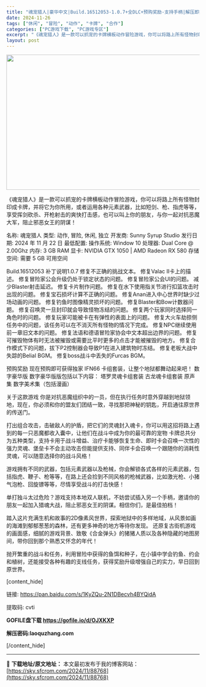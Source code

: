 ```yaml
---
title: "魂宠猎人|豪华中文|Build.16512053-1.0.7+全DLC+预购奖励-支持手柄|解压即撸|"
date: 2024-11-26
tags: ["休闲", "冒险", "动作", "卡牌", "合作"]
categories: ["PC游戏下载", "PC游戏专区"]
excerpt: "《魂宠猎人》是一款可以抓宠的卡牌横板动作冒险游戏，你可以将路上所有怪物封印成卡牌，并将它为你所用，或者运用各种元素武器，比如短剑、枪、指虎等等，享受挥剑砍杀、开枪射击的爽快打击感，也可以叫上你的朋友，与你一起对抗恶魔大军，阻止邪恶女王的阴谋！ 名称: 魂宠猎人 类型: 动作, 冒险, 休闲, 独立 &hellip;"
layout: post
---
```


<img class="aligncenter size-full wp-image-88751" src="https://sky.sfcrom.com/wp-content/uploads/2024/11/2024112602530336.webp" alt="" width="616" height="353" />

《魂宠猎人》是一款可以抓宠的卡牌横板动作冒险游戏，你可以将路上所有怪物封印成卡牌，并将它为你所用，或者运用各种元素武器，比如短剑、枪、指虎等等，享受挥剑砍杀、开枪射击的爽快打击感，也可以叫上你的朋友，与你一起对抗恶魔大军，阻止邪恶女王的阴谋！

名称: 魂宠猎人
类型: 动作, 冒险, 休闲, 独立
开发商: Sunny Syrup Studio
发行日期: 2024 年 11 月 22 日
最低配置:
操作系统: Window 10
处理器: Dual Core @ 2.00Ghz
内存: 3 GB RAM
显卡: NVIDIA GTX 1050 | AMD Radeon RX 580
存储空间: 需要 5 GB 可用空间

Build.16512053
补丁说明1.0.7
修复不正确的挑战文本。
修复Valac II卡上的描述。
修复冒险家公会升级仍处于锁定状态的问题。
修复冒险家公会UI的问题。
减少Blaster射击延迟。
修复卡片制作问题。
修复在水下使用指关节进行扣篮攻击时出现的问题。
修复宝石损坏计算不正确的问题。
修复Anan进入中心世界时缺少过场动画的问题。
修复钓鱼时图像精灵损坏的问题。
修复Blaster和Bow计数器问题。
修复召唤灵一旦封印就会导致怪物冻结的问题。
修复两个玩家同时选择同一角色时的问题。
修复玩家可能被卡在有弹性的表面上的问题。
修复大火车劫掠侧任务中的问题，该任务可以在不消灭所有怪物的情况下完成。
修复NPC继续使用前一章旧文本的问题。
修复法语和德语冒险家协会中文本超出边界的问题。
修复可摧毁物体有时无法被摧毁或需要比平时更多的点击才能被摧毁的地方。
修复合作模式下的问题，拔下P2控制器会导致P1在进入建筑物时冻结。
修复老板大战中失踪的Belial BGM。
修复boss战斗中丢失的Furcas BGM。

预购奖励
现在预购即可获得独家 IFN66 卡组套装，让整个地狱都舞动起来吧！
数字豪华版
数字豪华版版包括以下内容：
塔罗灵魂卡组套装
古龙魂卡组套装
原声集
数字美术集（包括漫画）

关于这款游戏
你是对抗恶魔组织中的一员，但在执行任务时意外穿越到地狱领地，现在，你必须和你的盟友们团结一致，寻找那把神秘的钥匙，开启通往原世界的传送门。

打出组合攻击，击破敌人的护盾，把它们的灵魂封入魂卡，你可以用这招将路上遇到的每一只恶魔都收入囊中，让他们在战斗中成为你的最可靠的宠物
卡牌总共分为五种类型，支持卡用于战斗增益、治疗卡能够恢复生命、即时卡会召唤一次性的强力灵魂、堡垒卡不会主动攻击但能提供支持、同伴卡会召唤一个跟随你的消耗性灵魂，可以随意选择你的战斗风格！

游戏拥有不同的武器，包括元素武器以及枪械，你会解锁各式各样的元素武器，包括指虎、鞭子、枪等等，在路上还会捡到不同风格的枪械武器，比如激光枪、小猪气泡枪、回旋镖等等，尽情享受战斗的打击快感！

单打独斗太过危险？游戏支持本地双人联机，不妨尝试插入另一个手柄，邀请你的朋友一起加入猎魂大战，阻止邪恶女王的阴谋。相信你们，是最佳拍档！

踏入这片充满生机和故事的2D像素风世界，探索地狱中的多样地域，从风景如画的海滩到郁郁葱葱的森林，还有更多神奇的地方等待你发现。
还原复古街机游戏的画面感，细腻的游戏背景、致敬《合金弹头》的猪猪人质以及各种隐藏的地图房间，带你回到那个熟悉又怀念的年代！

抛开繁重的战斗和任务，利用冒险中获得的鱼饵和种子，在小镇中学会钓鱼、约会和植树，还能接受各种有趣的支线任务，获得奖励升级增强自己的实力，早日回到原世界。

[content_hide]


链接: <a href="https://pan.baidu.com/s/1KyZQu-2N1DBecvh4BYQidA">https://pan.baidu.com/s/1KyZQu-2N1DBecvh4BYQidA</a>

提取码: cvti

<strong>GOFILE</strong><strong>盘下载</strong><strong> https://gofile.io/d/OJXKXP
</strong>

<strong>解压密码:laoquzhang.com</strong>

</div>
[/content_hide]

---
📖 **下载地址/原文地址：** 本文最初发布于我的博客网站：[https://sky.sfcrom.com/2024/11/88768](https://sky.sfcrom.com/2024/11/88768)
